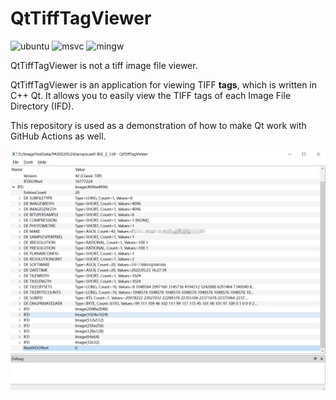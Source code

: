 # QtTiffTagViewer

![ubuntu](https://github.com/dbzhang800/QtTiffTagViewer/actions/workflows/tagview-ci-ubuntu.yml/badge.svg)
![msvc](https://github.com/dbzhang800/QtTiffTagViewer/actions/workflows/tagview-ci-msvc.yml/badge.svg)
![mingw](https://github.com/dbzhang800/QtTiffTagViewer/actions/workflows/tagview-ci-mingw.yml/badge.svg)

QtTiffTagViewer is not a tiff image file viewer.

QtTiffTagViewer is an application for viewing TIFF **tags**, which is written in C++ Qt. It allows you to easily view the TIFF tags of each Image File Directory (IFD).

This repository is used as a demonstration of how to make Qt work with GitHub Actions as well.

![screenshot](docs/screenshot.png)
